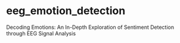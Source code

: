 # eeg_emotion_detection
Decoding Emotions: An In-Depth Exploration of Sentiment Detection through EEG Signal Analysis
